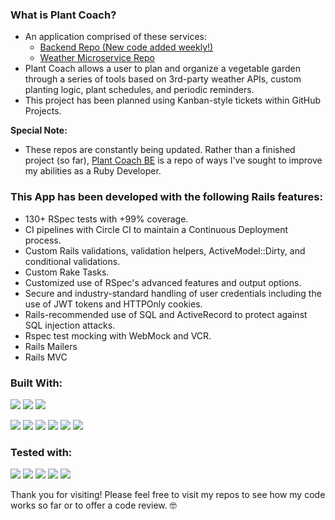 ### What is Plant Coach?
- An application comprised of these services:
  - [Backend Repo (New code added weekly!)](https://github.com/Plant-Coach/plant_coach_be)
  - [Weather Microservice Repo](https://github.com/Plant-Coach/plant_coach_weather_api)
- Plant Coach allows a user to plan and organize a vegetable garden through a series of tools based on 3rd-party weather APIs, custom planting logic, plant schedules, and periodic reminders.
- This project has been planned using Kanban-style tickets within GitHub Projects.


**Special Note:**
- These repos are constantly being updated. Rather than a finished project (so far), [Plant Coach BE](https://github.com/Plant-Coach/plant_coach_be) is a repo of ways I've sought to improve my abilities as a Ruby Developer.



### This App has been developed with the following Rails features:
  - 130+ RSpec tests with +99% coverage.
  - CI pipelines with Circle CI to maintain a Continuous Deployment process.
  - Custom Rails validations, validation helpers, ActiveModel::Dirty, and conditional validations.
  - Custom Rake Tasks.
  - Customized use of RSpec's advanced features and output options.
  - Secure and industry-standard handling of user credentials including the use of JWT tokens and HTTPOnly cookies.
  - Rails-recommended use of SQL and ActiveRecord to protect against SQL injection attacks.
  - Rspec test mocking with WebMock and VCR.
  - Rails Mailers
  - Rails MVC
  
  
  
### Built With:
<img src="https://img.shields.io/badge/-Ruby%20on%20Rails-CC0000?logo=ruby%20on%20rails&logoColor=white&style=for-the-badge"/> <img src="https://img.shields.io/badge/-Postgresql-4169E1?logo=postgresql&logoColor=white&style=for-the-badge"/> <img src="https://img.shields.io/badge/-CircleCI-8669AE?logo=circleci&logoColor=white&style=for-the-badge"/>

<img src="https://img.shields.io/badge/-Sidekiq-FF6A00?logoColor=white&style=for-the-badge"/> <img src="https://img.shields.io/badge/-Redis-DC382D?logo=redis&logoColor=white&style=for-the-badge"/> <img src="https://img.shields.io/badge/-Heroku-430098?logo=heroku&logoColor=white&style=for-the-badge"/> <img src="https://img.shields.io/badge/-Postman-FF6C37?logo=postman&logoColor=white&style=for-the-badge"/> <img src="https://img.shields.io/badge/-Faraday-CC0000?&style=for-the-badge"/> <img src="https://img.shields.io/badge/-Figaro-CC0000?&style=for-the-badge"/>

### Tested with:
<img src="https://img.shields.io/badge/-RSpec-CC0000?&style=for-the-badge"/> <img src="https://img.shields.io/badge/-SimpleCov-CC0000?&style=for-the-badge"/> <img src="https://img.shields.io/badge/-Shoulda%20Matchers-CC0000?&style=for-the-badge"/> <img src="https://img.shields.io/badge/-Capybara-CC0000?&style=for-the-badge"/> <img src="https://img.shields.io/badge/-Factorybot-CC0000?&style=for-the-badge"/> 



Thank you for visiting!  Please feel free to visit my repos to see how my code works so far or to offer a code review. 🤓
